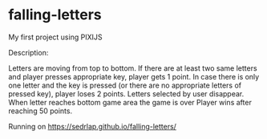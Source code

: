 # falling-letters

My first project using PIXIJS

Description:

Letters are moving from top to bottom.
If there are at least two same letters and player presses appropriate key, player gets 1 point.
In case there is only one letter and the key is pressed (or there are no appropriate letters of
pressed key), player loses 2 points.
Letters selected by user disappear.
When letter reaches bottom game area the game is over
Player wins after reaching 50 points.

Running on https://sedrlap.github.io/falling-letters/

